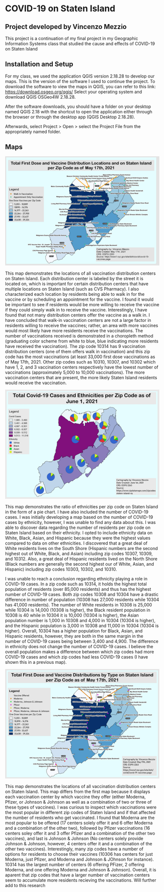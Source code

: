 # COVID-19 on Staten Island
## Project developed by Vincenzo Mezzio
This project is a continuation of my final project in my Geographic Information Systems class that studied the cause and effects of COVID-19 on Staten Island


## Installation and Setup
For my class, we used the application QGIS version 2.18.28 to develop our maps. This is the version of the software I used to continue the project. To download the software to view the maps in QGIS, you can refer to this link: https://download.osgeo.org/qgis/ Select your operating system and download QGIS OSGeo4W 2.18.28.

After the software downloads, you should have a folder on your desktop named QGIS 2.18 with the shortcut to open the application either through the browser or through the desktop app (QGIS Desktop 2.18.28).

Afterwards, select Project > Open > select the Project File from the appropriately named folder.

## Maps
![VaccineLocations](/Maps/Map9_VaccineLocations.jpeg)

This map demonstrates the locations of all vaccination distribution centers on Staten Island. Each distribution center is labeled by the street it is located on, which is important for certain distribution centers that have multiple locations on Staten Island (such as CVS Pharmacy). I also characterized each location by residents being able to walk in for the vaccine or by scheduling an appointment for the vaccine. I found it would be important to see if residents would be more willing to receive the vaccine if they could simply walk in to receive the vaccine. Interestingly, I have found that not many distribution centers offer the vaccine as a walk in. I have concluded that walk-in vaccination centers are not a large factor in residents willing to receive the vaccines; rather, an area with more vaccines would most likely have more residents receive the vaccinations. The number of vaccinations received is demonstrated in a choropleth method (graduating color scheme from white to blue, blue indicating more residents have received the vaccination). The zip code 10314 has 9 vaccination distribution centers (one of them offers walk in vaccination) and this zip code has the most vaccinations (at least 33,000 first dose vaccinations as of May 17th, 2021. Other zip codes such as 10310, 10307, and 10302 which have 1, 2, and 3 vaccination centers respectively have the lowest number of vaccinations (approximately 5,000 to 10,000 vaccinations). The more vaccination centers that are present, the more likely Staten Island residents would receive the vaccination.

![VaccineLocations](/Maps/Map10_CovidCaseEthnicity.jpeg)

This map demonstrates the ratio of ethnicities per zip code on Staten Island in the form of a pie chart. I have also included the number of COVID-19 cases. I was initially developing a map based on the number of COVID-19 cases by ethnicity, however, I was unable to find any data about this. I was able to discover data regarding the number of residents per zip code on Staten Island based on their ethnicity. I opted to include ethnicity data on White, Black, Asian, and Hispanic because they were the highest values compared to data on other ethnicities. I discovered that a great deal of White residents lives on the South Shore (Hispanic numbers are the second highest out of White, Black, and Asian) including zip codes 10307, 10309, and 10312. Also, a great deal of Hispanic residents lived on the North Shore (Black numbers are generally the second highest our of White, Asian, and Hispanic) including zip codes 10303, 10302, and 10310.

I was unable to reach a conclusion regarding ethnicity playing a role in COVID-19 cases. In a zip code such as 10314, it holds the highest total population of residents (over 85,000 residents) and thus has the highest number of COVID-19 cases. Both zip codes 10308 and 10304 have a drastic difference in number of population (10308 has 27,000 residents while 10304 has 41,000 residents). The number of White residents in 10308 is 25,000 while 10304 is 14,000 (10308 is higher), the Black resident population in 10308 is 40 while in 10304 it is 10,000 (10304 is higher), the Asian population number is 1,000 in 10308 and 4,000 in 10304 (10304 is higher), and the Hispanic population is 3,000 in 10308 and 11,000 in 10304 (10304 is higher). Overall, 10304 has a higher population for Black, Asian, and Hispanic residents, however, they are both in the same margin in the number of COVID-19 cases being between 3,400 and 4,900. The difference in ethnicity does not change the number of COVID-19 cases. I believe the overall population makes a difference between which zip codes had more COVID-19 cases and which zip codes had less COVID-19 cases (I have shown this in a previous map).


![VaccineLocations](/Maps/Map11_VaccineLocationsType.jpeg)

This map demonstrates the locations of all vaccination distribution centers on Staten Island. This map differs from the first map because it displays each vaccination center by which vaccine they offer (either Moderna, Pfizer, or Johnson & Johnson as well as a combination of two or three of these types of vaccines). I was curious to inspect which vaccinations were the most popular in different zip codes of Staten Island and if that affected the number of residents who get vaccinated. I found that Moderna are the most popular to be offered (17 centers solely offer it and 6 offer Moderna and a combination of the other two), followed by Pfizer vaccinations (16 centers soley offer it and 3 offer Pfizer and a combination of the other two vaccines), and last is Johnson & Johnson (No centers solely provide Johnson & Johnson, however, 4 centers offer it and a combination of the other two vaccines). Interestingly, many zip codes have a number of options for residents to choose their vaccines (10306 has centers for just Moderna, just Pfizer, and Moderna and Johnson & JOhnson for instance). 10314 has the largest number of centers (6 offering PFizer, 2 offering Moderna, and one offering Moderna and Johnson & Johnson). Overall, it is aparent that zip codes that have a larger number of vaccination centers seem to accumulate more residents recieving the vaccinations. Will further add to this research
